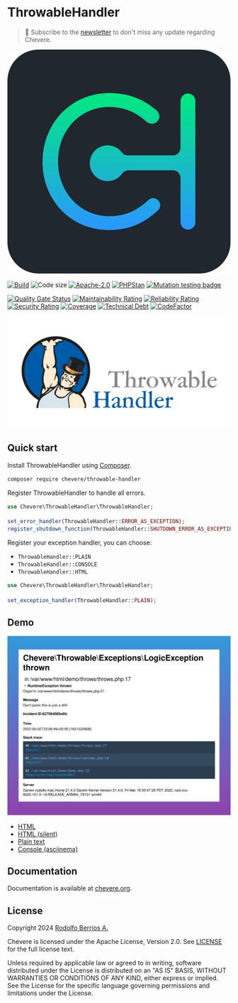 # ThrowableHandler

> 🔔 Subscribe to the [newsletter](https://chv.to/chevere-newsletter) to don't miss any update regarding Chevere.

![Chevere](chevere.svg)

[![Build](https://img.shields.io/github/actions/workflow/status/chevere/throwable-handler/test.yml?branch=1.0&style=flat-square)](https://github.com/chevere/throwable-handler/actions)
![Code size](https://img.shields.io/github/languages/code-size/chevere/throwable-handler?style=flat-square)
[![Apache-2.0](https://img.shields.io/github/license/chevere/throwable-handler?style=flat-square)](LICENSE)
[![PHPStan](https://img.shields.io/badge/PHPStan-level%209-blueviolet?style=flat-square)](https://phpstan.org/)
[![Mutation testing badge](https://img.shields.io/endpoint?style=flat-square&url=https%3A%2F%2Fbadge-api.stryker-mutator.io%2Fgithub.com%2Fchevere%2Fthrowable-handler%2F1.0)](https://dashboard.stryker-mutator.io/reports/github.com/chevere/throwable-handler/1.0)

[![Quality Gate Status](https://sonarcloud.io/api/project_badges/measure?project=chevere_throwable-handler&metric=alert_status)](https://sonarcloud.io/dashboard?id=chevere_throwable-handler)
[![Maintainability Rating](https://sonarcloud.io/api/project_badges/measure?project=chevere_throwable-handler&metric=sqale_rating)](https://sonarcloud.io/dashboard?id=chevere_throwable-handler)
[![Reliability Rating](https://sonarcloud.io/api/project_badges/measure?project=chevere_throwable-handler&metric=reliability_rating)](https://sonarcloud.io/dashboard?id=chevere_throwable-handler)
[![Security Rating](https://sonarcloud.io/api/project_badges/measure?project=chevere_throwable-handler&metric=security_rating)](https://sonarcloud.io/dashboard?id=chevere_throwable-handler)
[![Coverage](https://sonarcloud.io/api/project_badges/measure?project=chevere_throwable-handler&metric=coverage)](https://sonarcloud.io/dashboard?id=chevere_throwable-handler)
[![Technical Debt](https://sonarcloud.io/api/project_badges/measure?project=chevere_throwable-handler&metric=sqale_index)](https://sonarcloud.io/dashboard?id=chevere_throwable-handler)
[![CodeFactor](https://www.codefactor.io/repository/github/chevere/throwable-handler/badge)](https://www.codefactor.io/repository/github/chevere/throwable-handler)

![ThrowableHandler](.github/banner/throwable-handler-logo.svg)

## Quick start

Install ThrowableHandler using [Composer](https://getcomposer.org).

```sh
composer require chevere/throwable-handler
```

Register ThrowableHandler to handle all errors.

```php
use Chevere\ThrowableHandler\ThrowableHandler;

set_error_handler(ThrowableHandler::ERROR_AS_EXCEPTION);
register_shutdown_function(ThrowableHandler::SHUTDOWN_ERROR_AS_EXCEPTION);
```

Register your exception handler, you can choose:

* `ThrowableHandler::PLAIN`
* `ThrowableHandler::CONSOLE`
* `ThrowableHandler::HTML`

```php
use Chevere\ThrowableHandler\ThrowableHandler;

set_exception_handler(ThrowableHandler::PLAIN);
```

## Demo

![HTML demo](demo/demo.svg)

* [HTML](https://chevere.github.io/throwable-handler/demo/output/html.html)
* [HTML (silent)](https://chevere.github.io/throwable-handler/demo/output/html-silent.html)
* [Plain text](https://chevere.github.io/throwable-handler/demo/output/plain.txt)
* [Console (asciinema)](https://asciinema.org/a/491732)

## Documentation

Documentation is available at [chevere.org](https://chevere.org/packages/throwable-handler).

## License

Copyright 2024 [Rodolfo Berrios A.](https://rodolfoberrios.com/)

Chevere is licensed under the Apache License, Version 2.0. See [LICENSE](LICENSE) for the full license text.

Unless required by applicable law or agreed to in writing, software distributed under the License is distributed on an "AS IS" BASIS, WITHOUT WARRANTIES OR CONDITIONS OF ANY KIND, either express or implied. See the License for the specific language governing permissions and limitations under the License.

